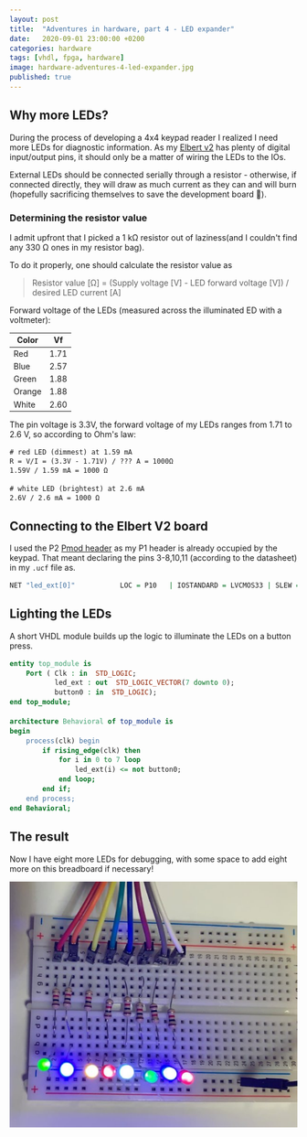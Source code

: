 ```yaml
---
layout: post
title:  "Adventures in hardware, part 4 - LED expander"
date:   2020-09-01 23:00:00 +0200
categories: hardware
tags: [vhdl, fpga, hardware]
image: hardware-adventures-4-led-expander.jpg
published: true
---
```


## Why more LEDs?

During the process of developing a 4x4 keypad reader I realized I need more LEDs for diagnostic information. As my [Elbert v2](https://numato.com/product/elbert-v2-spartan-3a-fpga-development-board) has plenty of digital input/output pins, it should only be a matter of wiring the LEDs to the IOs.

External LEDs should be connected serially through a resistor - otherwise, if connected directly, they will draw as much current as they can and will burn (hopefully sacrificing themselves to save the development board 🙂).

### Determining the resistor value

I admit upfront that I picked a 1 kΩ resistor out of laziness(and I couldn't find any 330 Ω ones in my resistor bag).

To do it properly, one should calculate the resistor value as 

> Resistor value [Ω] = (Supply voltage [V] - LED forward voltage [V])  / desired LED current [A]

Forward voltage of the LEDs (measured across the illuminated ED with a voltmeter):

| Color | Vf |
| --- | --- | 
| Red | 1.71
| Blue | 2.57
|Green | 1.88
|Orange | 1.88 
|White | 2.60

The pin voltage is 3.3V, the forward voltage of my LEDs ranges from 1.71 to 2.6 V, so according to Ohm's law:

```
# red LED (dimmest) at 1.59 mA
R = V/I = (3.3V - 1.71V) / ??? A = 1000Ω
1.59V / 1.59 mA = 1000 Ω 

# white LED (brightest) at 2.6 mA
2.6V / 2.6 mA = 1000 Ω 
```

## Connecting to the Elbert V2 board

I used the P2 [Pmod header](https://en.wikipedia.org/wiki/Pmod_Interface) as my P1 header is already occupied by the keypad. That meant declaring the pins 3-8,10,11 (according to the datasheet) in my `.ucf` file as.

```vhdl
NET "led_ext[0]"           LOC = P10   | IOSTANDARD = LVCMOS33 | SLEW = SLOW | DRIVE = 12;
```

## Lighting the LEDs

A short VHDL module builds up the logic to illuminate the LEDs on a button press.

```vhdl
entity top_module is
    Port ( Clk : in  STD_LOGIC;
           led_ext : out  STD_LOGIC_VECTOR(7 downto 0);
           button0 : in  STD_LOGIC);
end top_module;

architecture Behavioral of top_module is
begin
	process(clk) begin
		if rising_edge(clk) then
			for i in 0 to 7 loop
				led_ext(i) <= not button0;
			end loop;
		end if;
	end process;
end Behavioral;
```

## The result

Now I have eight more LEDs for debugging, with some space to add eight more on this breadboard if necessary!

![more lights](hardware-adventures-4-led-expander.jpg)